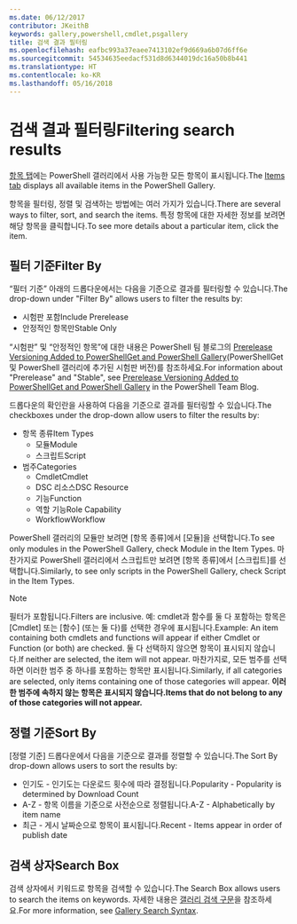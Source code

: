 ```yaml
---
ms.date: 06/12/2017
contributor: JKeithB
keywords: gallery,powershell,cmdlet,psgallery
title: 검색 결과 필터링
ms.openlocfilehash: eafbc993a37eaee7413102ef9d669a6b07d6ff6e
ms.sourcegitcommit: 54534635eedacf531d8d6344019dc16a50b8b441
ms.translationtype: HT
ms.contentlocale: ko-KR
ms.lasthandoff: 05/16/2018
---
```

# <a name="filtering-search-results"></a><span data-ttu-id="9616c-103">검색 결과 필터링</span><span class="sxs-lookup"><span data-stu-id="9616c-103">Filtering search results</span></span>

<span data-ttu-id="9616c-104">[항목 탭](https://www.powershellgallery.com/items)에는 PowerShell 갤러리에서 사용 가능한 모든 항목이 표시됩니다.</span><span class="sxs-lookup"><span data-stu-id="9616c-104">The [Items tab](https://www.powershellgallery.com/items) displays all available items in the PowerShell Gallery.</span></span>

<span data-ttu-id="9616c-105">항목을 필터링, 정렬 및 검색하는 방법에는 여러 가지가 있습니다.</span><span class="sxs-lookup"><span data-stu-id="9616c-105">There are several ways to filter, sort, and search the items.</span></span>
<span data-ttu-id="9616c-106">특정 항목에 대한 자세한 정보를 보려면 해당 항목을 클릭합니다.</span><span class="sxs-lookup"><span data-stu-id="9616c-106">To see more details about a particular item, click the item.</span></span>

## <a name="filter-by"></a><span data-ttu-id="9616c-107">필터 기준</span><span class="sxs-lookup"><span data-stu-id="9616c-107">Filter By</span></span>

<span data-ttu-id="9616c-108">“필터 기준” 아래의 드롭다운에서는 다음을 기준으로 결과를 필터링할 수 있습니다.</span><span class="sxs-lookup"><span data-stu-id="9616c-108">The drop-down under "Filter By" allows users to filter the results by:</span></span>
- <span data-ttu-id="9616c-109">시험판 포함</span><span class="sxs-lookup"><span data-stu-id="9616c-109">Include Prerelease</span></span>
- <span data-ttu-id="9616c-110">안정적인 항목만</span><span class="sxs-lookup"><span data-stu-id="9616c-110">Stable Only</span></span>

<span data-ttu-id="9616c-111">“시험판” 및 “안정적인 항목”에 대한 내용은 PowerShell 팀 블로그의 [Prerelease Versioning Added to PowerShellGet and PowerShell Gallery](https://blogs.msdn.microsoft.com/powershell/2017/12/05/prerelease-versioning-added-to-powershellget-and-powershell-gallery/)(PowerShellGet 및 PowerShell 갤러리에 추가된 시험판 버전)를 참조하세요.</span><span class="sxs-lookup"><span data-stu-id="9616c-111">For information about "Prerelease" and "Stable", see [Prerelease Versioning Added to PowerShellGet and PowerShell Gallery](https://blogs.msdn.microsoft.com/powershell/2017/12/05/prerelease-versioning-added-to-powershellget-and-powershell-gallery/) in the PowerShell Team Blog.</span></span>

<span data-ttu-id="9616c-112">드롭다운의 확인란을 사용하여 다음을 기준으로 결과를 필터링할 수 있습니다.</span><span class="sxs-lookup"><span data-stu-id="9616c-112">The checkboxes under the drop-down allow users to filter the results by:</span></span>
- <span data-ttu-id="9616c-113">항목 종류</span><span class="sxs-lookup"><span data-stu-id="9616c-113">Item Types</span></span>
  - <span data-ttu-id="9616c-114">모듈</span><span class="sxs-lookup"><span data-stu-id="9616c-114">Module</span></span>
  - <span data-ttu-id="9616c-115">스크립트</span><span class="sxs-lookup"><span data-stu-id="9616c-115">Script</span></span>
- <span data-ttu-id="9616c-116">범주</span><span class="sxs-lookup"><span data-stu-id="9616c-116">Categories</span></span>
  - <span data-ttu-id="9616c-117">Cmdlet</span><span class="sxs-lookup"><span data-stu-id="9616c-117">Cmdlet</span></span>
  - <span data-ttu-id="9616c-118">DSC 리소스</span><span class="sxs-lookup"><span data-stu-id="9616c-118">DSC Resource</span></span>
  - <span data-ttu-id="9616c-119">기능</span><span class="sxs-lookup"><span data-stu-id="9616c-119">Function</span></span>
  - <span data-ttu-id="9616c-120">역할 기능</span><span class="sxs-lookup"><span data-stu-id="9616c-120">Role Capability</span></span>
  - <span data-ttu-id="9616c-121">Workflow</span><span class="sxs-lookup"><span data-stu-id="9616c-121">Workflow</span></span>

<span data-ttu-id="9616c-122">PowerShell 갤러리의 모듈만 보려면 [항목 종류]에서 [모듈]을 선택합니다.</span><span class="sxs-lookup"><span data-stu-id="9616c-122">To see only modules in the PowerShell Gallery, check Module in the Item Types.</span></span>
<span data-ttu-id="9616c-123">마찬가지로 PowerShell 갤러리에서 스크립트만 보려면 [항목 종류]에서 [스크립트]를 선택합니다.</span><span class="sxs-lookup"><span data-stu-id="9616c-123">Similarly, to see only scripts in the PowerShell Gallery, check Script in the Item Types.</span></span>

> [!NOTE]
> <span data-ttu-id="9616c-124">필터가 포함됩니다.</span><span class="sxs-lookup"><span data-stu-id="9616c-124">Filters are inclusive.</span></span>
> <span data-ttu-id="9616c-125">예: cmdlet과 함수를 둘 다 포함하는 항목은 [Cmdlet] 또는 [함수] \(또는 둘 다)를 선택한 경우에 표시됩니다.</span><span class="sxs-lookup"><span data-stu-id="9616c-125">Example: An item containing both cmdlets and functions will appear if either Cmdlet or Function (or both) are checked.</span></span>
> <span data-ttu-id="9616c-126">둘 다 선택하지 않으면 항목이 표시되지 않습니다.</span><span class="sxs-lookup"><span data-stu-id="9616c-126">If neither are selected, the item will not appear.</span></span>
> <span data-ttu-id="9616c-127">마찬가지로, 모든 범주를 선택하면 이러한 범주 중 하나를 포함하는 항목만 표시됩니다.</span><span class="sxs-lookup"><span data-stu-id="9616c-127">Similarly, if all categories are selected, only items containing one of those categories will appear.</span></span>
> <span data-ttu-id="9616c-128">**이러한 범주에 속하지 않는 항목은 표시되지 않습니다.**</span><span class="sxs-lookup"><span data-stu-id="9616c-128">**Items that do not belong to any of those categories will not appear.**</span></span>

## <a name="sort-by"></a><span data-ttu-id="9616c-129">정렬 기준</span><span class="sxs-lookup"><span data-stu-id="9616c-129">Sort By</span></span>

<span data-ttu-id="9616c-130">[정렬 기준] 드롭다운에서 다음을 기준으로 결과를 정렬할 수 있습니다.</span><span class="sxs-lookup"><span data-stu-id="9616c-130">The Sort By drop-down allows users to sort the results by:</span></span>
- <span data-ttu-id="9616c-131">인기도 - 인기도는 다운로드 횟수에 따라 결정됩니다.</span><span class="sxs-lookup"><span data-stu-id="9616c-131">Popularity - Popularity is determined by Download Count</span></span>
- <span data-ttu-id="9616c-132">A-Z - 항목 이름을 기준으로 사전순으로 정렬됩니다.</span><span class="sxs-lookup"><span data-stu-id="9616c-132">A-Z - Alphabetically by item name</span></span>
- <span data-ttu-id="9616c-133">최근 - 게시 날짜순으로 항목이 표시됩니다.</span><span class="sxs-lookup"><span data-stu-id="9616c-133">Recent - Items appear in order of publish date</span></span>

## <a name="search-box"></a><span data-ttu-id="9616c-134">검색 상자</span><span class="sxs-lookup"><span data-stu-id="9616c-134">Search Box</span></span>

<span data-ttu-id="9616c-135">검색 상자에서 키워드로 항목을 검색할 수 있습니다.</span><span class="sxs-lookup"><span data-stu-id="9616c-135">The Search Box allows users to search the items on keywords.</span></span>
<span data-ttu-id="9616c-136">자세한 내용은 [갤러리 검색 구문](search-syntax.md)을 참조하세요.</span><span class="sxs-lookup"><span data-stu-id="9616c-136">For more information, see [Gallery Search Syntax](search-syntax.md).</span></span>